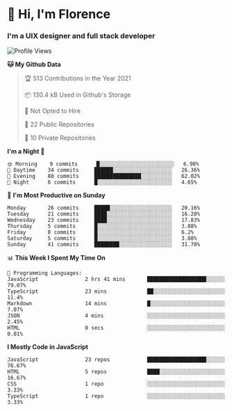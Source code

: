 <h1>👋 Hi, I'm Florence</h1>
<h3>I'm a UIX designer and full stack developer</h3>


<!--START_SECTION:waka-->
![Profile Views](http://img.shields.io/badge/Profile%20Views-23-blue)

**🐱 My Github Data** 

> 🏆 513 Contributions in the Year 2021
 > 
> 📦 130.4 kB Used in Github's Storage 
 > 
> 🚫 Not Opted to Hire
 > 
> 📜 22 Public Repositories 
 > 
> 🔑 10 Private Repositories  
 > 
**I'm a Night 🦉** 

```text
🌞 Morning    9 commits      █░░░░░░░░░░░░░░░░░░░░░░░░   6.98% 
🌆 Daytime    34 commits     ██████░░░░░░░░░░░░░░░░░░░   26.36% 
🌃 Evening    80 commits     ███████████████░░░░░░░░░░   62.02% 
🌙 Night      6 commits      █░░░░░░░░░░░░░░░░░░░░░░░░   4.65%

```
📅 **I'm Most Productive on Sunday** 

```text
Monday       26 commits     █████░░░░░░░░░░░░░░░░░░░░   20.16% 
Tuesday      21 commits     ████░░░░░░░░░░░░░░░░░░░░░   16.28% 
Wednesday    23 commits     ████░░░░░░░░░░░░░░░░░░░░░   17.83% 
Thursday     5 commits      █░░░░░░░░░░░░░░░░░░░░░░░░   3.88% 
Friday       8 commits      █░░░░░░░░░░░░░░░░░░░░░░░░   6.2% 
Saturday     5 commits      █░░░░░░░░░░░░░░░░░░░░░░░░   3.88% 
Sunday       41 commits     ████████░░░░░░░░░░░░░░░░░   31.78%

```


📊 **This Week I Spent My Time On** 

```text
💬 Programming Languages: 
JavaScript               2 hrs 41 mins       ███████████████████░░░░░░   79.07% 
TypeScript               23 mins             ██░░░░░░░░░░░░░░░░░░░░░░░   11.4% 
Markdown                 14 mins             █░░░░░░░░░░░░░░░░░░░░░░░░   7.07% 
JSON                     4 mins              ░░░░░░░░░░░░░░░░░░░░░░░░░   2.45% 
HTML                     0 secs              ░░░░░░░░░░░░░░░░░░░░░░░░░   0.01%

```

**I Mostly Code in JavaScript** 

```text
JavaScript               23 repos            ███████████████████░░░░░░   76.67% 
HTML                     5 repos             ████░░░░░░░░░░░░░░░░░░░░░   16.67% 
CSS                      1 repo              ░░░░░░░░░░░░░░░░░░░░░░░░░   3.33% 
TypeScript               1 repo              ░░░░░░░░░░░░░░░░░░░░░░░░░   3.33%

```



<!--END_SECTION:waka-->
